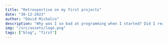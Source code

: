 ```yaml
---
title: "Retrospective on my first projects"
date: "30-12-2023"
author: "Dávid Michalco"
description: "Why was I so bad at programming when I started? Did I really improve? Spoiler alert: Nope, Joking, I did."
img: "/src/assets/logo.png"
tags: ["blog", "first"]
---
```


<div class="font-semibold mt-10">

</div>
